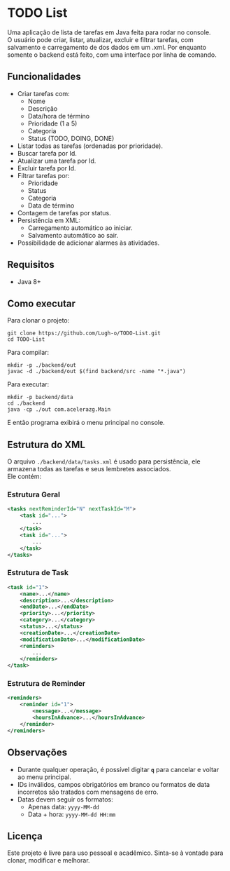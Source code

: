 # TODO List

Uma aplicação de lista de tarefas em Java feita para rodar no console.  
O usuário pode criar, listar, atualizar, excluir e filtrar tarefas, com salvamento e carregamento de dos dados em um .xml. Por enquanto somente o backend está feito, com uma interface por linha de comando.

## Funcionalidades

- Criar tarefas com:
  - Nome
  - Descrição
  - Data/hora de término
  - Prioridade (1 a 5)
  - Categoria
  - Status (TODO, DOING, DONE)
- Listar todas as tarefas (ordenadas por prioridade).
- Buscar tarefa por Id.
- Atualizar uma tarefa por Id.
- Excluir tarefa por Id.
- Filtrar tarefas por:
  - Prioridade
  - Status
  - Categoria
  - Data de término
- Contagem de tarefas por status.
- Persistência em XML:
  - Carregamento automático ao iniciar.
  - Salvamento automático ao sair.
- Possibilidade de adicionar alarmes às atividades.

## Requisitos
- Java 8+

## Como executar


Para clonar o projeto:

    git clone https://github.com/Lugh-o/TODO-List.git
    cd TODO-List

Para compilar:

    mkdir -p ./backend/out
    javac -d ./backend/out $(find backend/src -name "*.java")

Para executar:

    mkdir -p backend/data
    cd ./backend
    java -cp ./out com.acelerazg.Main

E então programa exibirá o menu principal no console.

## Estrutura do XML
O arquivo `./backend/data/tasks.xml` é usado para persistência, ele armazena todas as tarefas e seus lembretes associados.  
Ele contém:

### Estrutura Geral
```xml
<tasks nextReminderId="N" nextTaskId="M">
    <task id="...">
        ...
    </task>
    <task id="...">
        ...
    </task>
</tasks>
```

### Estrutura de Task
```xml
<task id="1">
    <name>...</name>
    <description>...</description>
    <endDate>...</endDate>
    <priority>...</priority>
    <category>...</category>
    <status>...</status>
    <creationDate>...</creationDate>
    <modificationDate>...</modificationDate>
    <reminders>
        ...
    </reminders>
</task>
```

### Estrutura de Reminder
```xml
<reminders>
    <reminder id="1">
        <message>...</message>
        <hoursInAdvance>...</hoursInAdvance>
    </reminder>
</reminders>
```

## Observações
-   Durante qualquer operação, é possível digitar **`q`** para cancelar e voltar ao menu principal.
-   IDs inválidos, campos obrigatórios em branco ou formatos de data incorretos são tratados com mensagens de erro.
-   Datas devem seguir os formatos:
	-   Apenas data: `yyyy-MM-dd`
	-   Data + hora: `yyyy-MM-dd HH:mm`

## Licença
Este projeto é livre para uso pessoal e acadêmico.  Sinta-se à vontade para clonar, modificar e melhorar.